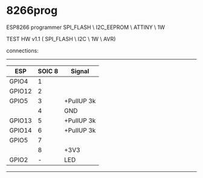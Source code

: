 # 8266prog
ESP8266 programmer SPI_FLASH \ I2C_EEPROM \ ATTINY \ 1W


TEST HW v1.1 ( SPI_FLASH \ I2C \ 1W \ AVR)


connections:

----------------------------------
|  ESP  |  SOIC 8   |   Signal   |
|-------|-----------|------------|
| GPIO4 |     1     |            |
| GPIO12|     2     |            |
| GPIO5 |     3     | +PullUP 3k |
|       |     4     |    GND     |
| GPIO13|     5     | +PullUP 3k |
| GPIO14|     6     | +PullUP 3k |
| GPIO5 |     7     |            |
|       |     8     |   +3V3     |
| GPIO2 |     -     |    LED     |
----------------------------------


